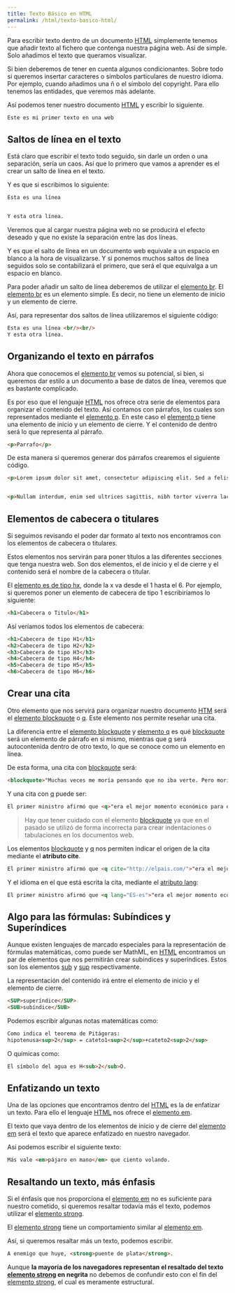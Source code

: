 ```yaml
---
title: Texto Básico en HTML
permalink: /html/texto-basico-html/
---
```


Para escribir texto dentro de un documento [HTML][ManualHTML] simplemente tenemos que añadir texto al fichero que contenga nuestra página web. Así de simple. Solo añadimos el texto que queramos visualizar.

Si bien deberemos de tener en cuenta algunos condicionantes. Sobre todo si queremos insertar caracteres o símbolos particulares de nuestro idioma. Por ejemplo, cuando añadimos una ñ o el símbolo del copyright. Para ello tenemos las entidades, que veremos más adelante.

Así podemos tener nuestro documento [HTML][ManualHTML] y escribir lo siguiente.

~~~html
Este es mi primer texto en una web
~~~

## Saltos de línea en el texto

Está claro que escribir el texto todo seguido, sin darle un orden o una separación, sería un caos. Así que lo primero que vamos a aprender es el crear un salto de línea en el texto.

Y es que si escribimos lo siguiente:

~~~html
Esta es una línea


Y esta otra línea.
~~~

Veremos que al cargar nuestra página web no se producirá el efecto deseado y que no existe la separación entre las dos líneas.

Y es que el salto de línea en un documento web equivale a un espacio en blanco a la hora de visualizarse. Y si ponemos muchos saltos de línea seguidos solo se contabilizará el primero, que será el que equivalga a un espacio en blanco.

Para poder añadir un salto de línea deberemos de utilizar el [elemento br][BR]. El [elemento br][BR] es un elemento simple. Es decir, no tiene un elemento de inicio y un elemento de cierre.

Así, para representar dos saltos de línea utilizaremos el siguiente código:

~~~html
Esta es una línea <br/><br/>
Y esta otra línea.
~~~

## Organizando el texto en párrafos

Ahora que conocemos el [elemento br][BR] vemos su potencial, si bien, si queremos dar estilo a un documento a base de datos de línea, veremos que es bastante complicado.

Es por eso que el lenguaje [HTML][ManualHTML] nos ofrece otra serie de elementos para organizar el contenido del texto. Así contamos con párrafos, los cuales son representados mediante el [elemento p][P]. En este caso el [elemento p][P] tiene una elemento de inicio y un elemento de cierre. Y el contenido de dentro será lo que representa al párrafo.

~~~html
<p>Parrafo</p>
~~~

De esta manera si queremos generar dos párrafos crearemos el siguiente código.

~~~html
<p>Lorem ipsum dolor sit amet, consectetur adipiscing elit. Sed a felis non sem elementum tempor in at urna. Suspendisse auctor libero ut nibh consequat sed sagittis dolor iaculis. Donec condimentum mauris nec eros auctor sed vestibulum tellus consequat. Pellentesque tincidunt hendrerit neque, tincidunt tempus mauris consequat non.</p>


<p>Nullam interdum, enim sed ultrices sagittis, nibh tortor viverra lacus, eu tristique risus sapien et eros. Cras gravida, felis sed sagittis convallis, nulla ante vehicula justo, id imperdiet enim nisi id mauris. Nunc egestas volutpat congue. Lorem ipsum dolor sit amet, consectetur adipiscing elit. Sed vehicula purus eu enim vulputate rhoncus.</p>
~~~

## Elementos de cabecera o titulares

Si seguimos revisando el poder dar formato al texto nos encontramos con los elementos de cabecera o titulares.

Estos elementos nos servirán para poner títulos a las diferentes secciones que tenga nuestra web. Son dos elementos, el de inicio y el de cierre y el contenido será el nombre de la cabecera o titular.

El [elemento es de tipo hx][H1], donde la x va desde el 1 hasta el 6. Por ejemplo, si queremos poner un elemento de cabecera de tipo 1 escribiríamos lo siguiente:

~~~html
<h1>Cabecera o Titulo</h1>
~~~

Así veríamos todos los elementos de cabecera:

~~~html
<h1>Cabecera de tipo H1</h1>
<h2>Cabecera de tipo H2</h2>
<h3>Cabecera de tipo H3</h3>
<h4>Cabecera de tipo H4</h4>
<h5>Cabecera de tipo H5</h5>
<h6>Cabecera de tipo H6</h6>
~~~

## Crear una cita

Otro elemento que nos servirá para organizar nuestro documento [HTM][ManualHTML] será el [elemento blockquote][BLOCKQUOTE] o [q][Q]. Este elemento nos permite reseñar una cita.

La diferencia entre el [elemento blockquote][BLOCKQUOTE] y [elemento q][Q] es qué [blockquote][BLOCKQUOTE] será un elemento de párrafo en si mismo, mientras que [q][Q] será autocontenida dentro de otro texto, lo que se conoce como un elemento en línea.

De esta forma, una cita con [blockquote][BLOCKQUOTE] será:

~~~html
<blockquote>"Muchas veces me moría pensando que no iba verte. Pero moría la muerte cada vez que te veía". Eduardo Galeano</blockquote>
~~~

Y una cita con [q][Q] puede ser:

~~~html
El primer ministro afirmó que <q>"era el mejor momento económico para el páis"</q> el pasado día 8.
~~~

> Hay que tener cuidado con el elemento [blockquote][BLOCKQUOTE] ya que en el pasado se utilizó de forma incorrecta para crear indentaciones o tabulaciones en los documentos web.

Los elementos [blockquote][BLOCKQUOTE] y [q][Q] nos permiten indicar el origen de la cita mediante el **atributo cite**.

~~~html
El primer ministro afirmó que <q cite="http://elpais.com/">"era el mejor momento económico para el páis"</q> el pasado día 8.
~~~

Y el idioma en el que está escrita la cita, mediante el [atributo lang][Lang]:

~~~html
El primer ministro afirmó que <q lang="ES-es">"era el mejor momento económico para el páis"</q> el pasado día 8.
~~~

## Algo para las fórmulas: Subíndices y Superíndices

Aunque existen lenguajes de marcado especiales para la representación de fórmulas matemáticas, como puede ser MathML, en [HTML][ManualHTML] encontramos un par de elementos que nos permitirán crear subíndices y superíndices. Estos son los elementos [sub][SUB] y [sup][SUP] respectivamente.

La representación del contenido irá entre el elemento de inicio y el elemento de cierre.

~~~html
<SUP>superíndice</SUP>
<SUB>subíndice</SUB>
~~~

Podemos escribir algunas notas matemáticas como:

~~~html
Como indica el teorema de Pitágoras:
hipotenusa<sup>2</sup> = cateto1<sup>2</sup>+cateto2<sup>2</sup>
~~~

O químicas como:

~~~html
El símbolo del agua es H<sub>2</sub>O.
~~~

## Enfatizando un texto

Una de las opciones que encontramos dentro del [HTML][ManualHTML] es la de enfatizar un texto. Para ello el lenguaje [HTML][ManualHTML] nos ofrece el [elemento em][EM].

El texto que vaya dentro de los elementos de inicio y de cierre del [elemento em][EM] será el texto que aparece enfatizado en nuestro navegador.

Así podemos escribir el siguiente texto:

~~~html
Más vale <em>pájaro en mano</em> que ciento volando.
~~~

## Resaltando un texto, más énfasis

Si el énfasis que nos proporciona el [elemento em][EM] no es suficiente para nuestro cometido, si queremos resaltar todavía más el texto, podemos utilizar el [elemento strong][STRONG].

El [elemento strong][STRONG] tiene un comportamiento similar al [elemento em][EM].

Así, si queremos resaltar más un texto, podemos escribir.

~~~html
A enemigo que huye, <strong>puente de plata</strong>.
~~~

Aunque **la mayoría de los navegadores representan el resaltado del texto [elemento strong][STRONG] en negrita** no debemos de confundir esto con el fin del [elemento strong][STRONG], el cual es meramente estructural.

[ManualHTML]: http://www.manualweb.net/tutorial-html/
[BR]: http://www.w3api.com/wiki/HTML:BR
[P]: http://www.w3api.com/wiki/HTML:P
[H1]: http://www.w3api.com/wiki/HTML:H1
[BLOCKQUOTE]: http://www.w3api.com/wiki/HTML:BLOCKQUOTE
[Q]: http://www.w3api.com/wiki/HTML:Q
[Lang]: http://www.w3api.com/wiki/HTML:Lang
[SUB]: http://www.w3api.com/wiki/HTML:SUB
[SUP]: http://www.w3api.com/wiki/HTML:SUP
[EM]: http://www.w3api.com/wiki/HTML:EM
[STRONG]: http://www.w3api.com/wiki/HTML:STRONG
